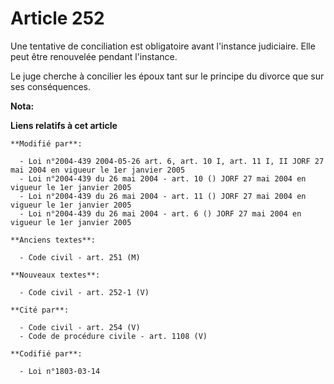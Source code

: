 # Article 252

Une tentative de conciliation est obligatoire avant l'instance judiciaire. Elle peut être renouvelée pendant l'instance.

Le juge cherche à concilier les époux tant sur le principe du divorce que sur ses conséquences.

**Nota:**



**Liens relatifs à cet article**

	**Modifié par**:

	  - Loi n°2004-439 2004-05-26 art. 6, art. 10 I, art. 11 I, II JORF 27 mai 2004 en vigueur le 1er janvier 2005
	  - Loi n°2004-439 du 26 mai 2004 - art. 10 () JORF 27 mai 2004 en vigueur le 1er janvier 2005
	  - Loi n°2004-439 du 26 mai 2004 - art. 11 () JORF 27 mai 2004 en vigueur le 1er janvier 2005
	  - Loi n°2004-439 du 26 mai 2004 - art. 6 () JORF 27 mai 2004 en vigueur le 1er janvier 2005

	**Anciens textes**:

	  - Code civil - art. 251 (M)

	**Nouveaux textes**:

	  - Code civil - art. 252-1 (V)

	**Cité par**:

	  - Code civil - art. 254 (V)
	  - Code de procédure civile - art. 1108 (V)

	**Codifié par**:

	  - Loi n°1803-03-14
